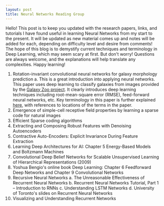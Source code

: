 ```yaml
---
layout: post
title: Neural Networks Reading Group
---
```


Hello! This post is to keep you updated with the research papers, links, and tutorials I have found useful in learning 
Neural Networks from my start to the present. It will be updated as new material comes up and notes will be added for each, depending on difficulty level and desire from comments! The hope of this blog is to demystify current techniques and terminology in Deep Learning, which may seem scary at first. But don't worry! Questions are always welcome, and
the explanations will help translate any complexities. Happy learning!

1. Rotation-invariant convolutional neural networks for galaxy morphology prediction
  a. This is a great introduction into applying neural networks. This paper uses deep learning to classify galaxies 
     from images provided by the [Galaxy Zoo project](http://www.galaxyzoo.org/). It clearly introduces deep learning 
     techniques including root-mean-square error (RMSE), feed-forward neural networks, etc. Key terminology in this 
     paper is further explained [here](), with references to locations of the terms in the paper.
2. Emergence of simple-cell receptive field properties by learning a sparse code for natural images
3. Efficient Sparse coding algorithms
4. Extracting and Composing Robust Features with Denoising Autoencoders
5. Contractive Auto-Encoders: Explicit Invariance During Feature Extraction
6. Learning Deep Architectures for AI: Chapter 5 Energy-Based Models and Boltzmann Machines
7. Convolutional Deep Belief Networks for Scalable Unsupervised Learning of Hierarchical Representations (2009)
8. Yoshua Bengio's online book Deep Learning: Chapter 6 Feedforward Deep Networks and Chapter 9 Convolutional Networks
9. Recursive Neural Networks
  a. The Unreasonable Effectiveness of Recurrent Neural Networks
  b. Recurrent Neural Networks Tutorial, Part 1 – Introduction to RNNs
  c. Understanding LSTM Networks
  d. University of Toronto's slides on Recurrent Neural Networks
10. Visualizing and Understanding Recurrent Networks
